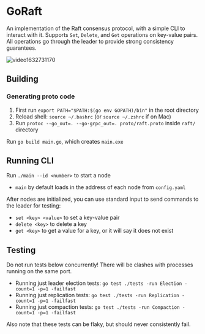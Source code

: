# GoRaft

An implementation of the Raft consensus protocol, with a simple CLI to interact with it. Supports `Set`, `Delete`, and `Get` operations on key-value pairs. All operations go through the leader to provide strong consistency guarantees.

![video1632731170](https://github.com/user-attachments/assets/9749489b-10d3-4b0d-ace0-aed1d7fa8ae7)

## Building

### Generating proto code
1. First run `export PATH="$PATH:$(go env GOPATH)/bin"` in the root directory
2. Reload shell: `source ~/.bashrc` (or `source ~/.zshrc` if on Mac)
3. Run `protoc --go_out=. --go-grpc_out=. proto/raft.proto` inside `raft/` directory

Run `go build main.go`, which creates `main.exe`

## Running CLI
Run `./main --id <number>` to start a node
- `main` by default loads in the address of each node from `config.yaml` 

After nodes are initialized, you can use standard input to send commands to the leader for testing:
- `set <key> <value>` to set a key-value pair
- `delete <key>` to delete a key
- `get <key>` to get a value for a key, or it will say it does not exist

## Testing
Do not run tests below concurrently! There will be clashes with processes running on the same port.

- Running just leader election tests: `go test ./tests -run Election -count=1 -p=1 -failfast`
- Running just replication tests: `go test ./tests -run Replication -count=1 -p=1 -failfast`
- Running just compaction tests: `go test ./tests -run Compaction -count=1 -p=1 -failfast`

Also note that these tests can be flaky, but should never consistently fail.

